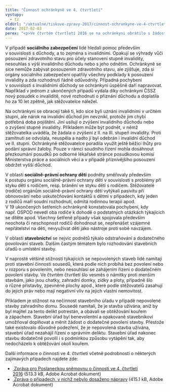 ```yaml
---
title: "Činnost ochránkyně ve 4. čtvrtletí"
vystupy:
  - tz
oldUrl: "/aktualne/tiskove-zpravy-2017/cinnost-ochrankyne-ve-4-ctvrtleti"
date: 2017-02-03
perex: "<p>Ve čtvrtém čtvrtletí 2016 se na ochránkyni obrátilo s žádostí o pomoc a radu 2050 osob. Nejčastěji se jejich problémy týkaly sociálního zabezpečení (375 případů), staveb a územního plánování (137 případů), činnosti Vězeňské služby ČR (99 případů) a sociálně-právní ochrany dětí (93 případů). V 58 podnětech lidé namítali diskriminaci ve smyslu antidiskriminačního zákona, a to zejména v oblasti práce a zaměstnání. V rámci prevence špatného zacházení a dohledu nad omezováním osobní svobody realizovala ochránkyně 5 systematických návštěv tří zařízení pro děti vyžadující okamžitou pomoc, léčebny dlouhodobě nemocných a věznice a ústavu pro výkon zabezpečovací detence.</p>"
---
```


<!-- imported from the old website -->

<p>V případě <b>sociálního zabezpečení</b> lidé hledali pomoc především v souvislosti s důchody, a to zejména s invalidními. Opakují se výhrady vůči posouzení zdravotního stavu pro účely stanovení stupně invalidity, nesouhlas s výší invalidního důchodu nebo s jeho odnětím. Ochránkyně se sice nemůže zabývat posouzením zdravotního stavu, ale zjišťuje, zda si orgány sociálního zabezpečení opatřily všechny podklady k posouzení invalidity a zda rozhodnutí řádně odůvodnily. Případná pochybení v souvislosti s invalidními důchody se ochránkyni úspěšně daří napravovat. Například v jednom z ukončených případů vydala díky ochránkyni ČSSZ nový posudek o invaliditě, nové rozhodnutí o přiznání důchodu a doplatila ho za 10 let zpětně, jak stěžovatelce náležel.</p> <p>Na ochránkyni se obracejí také ti, kdo sice byli uznáni invalidními v určitém stupni, ale nárok na invalidní důchod jim nevznikl, protože jim chybí potřebná doba pojištění. Jiní usilují o zvýšení invalidního důchodu nebo o zvýšení stupně invalidity. Příkladem může být podnět, v němž stěžovatelka uváděla, že žádala o zvýšení z II. na III. stupeň invalidity. Proti zamítnutí se odvolala, neuspěla a nadto jí byl odebrán i invalidní důchod ve II. stupni. Ochránkyně stěžovatelce poradila využít ještě běžící lhůty pro podání správní žaloby. Pouze v rámci soudního řízení mohla dosáhnout přezkoumání posudků po odborné lékařské stránce posudkovou komisí Ministerstva práce a sociálních věcí a v případě příznivějšího posouzení obdržet vyšší důchod.</p> <p>V oblasti <b>sociálně-právní ochrany dětí</b> podněty směřovaly především k postupu orgánu sociálně-právní ochrany dětí v souvislosti s problémy při styku dětí s rodičem, resp. bránění ve styku dětí s rodičem. Stěžovatelé (rodiče) orgánům sociálně-právní ochrany dětí vytýkali pasivitu při obnovování nebo uskutečňování kontaktů s dětmi v případech, kdy jeden z rodičů maří soudní rozhodnutí, odmítá rodinnou terapii apod. V 19 ukončených šetřeních ochránkyně konstatovala pochybení, kdy např. OSPOD nevedl oba rodiče k dohodě o podstatných otázkách týkajících se dítěte apod. Všechny šetřené případy však spojovala především neochota či neschopnost rodičů dohodnout se, nepřenášet vzájemné nepřátelství na děti, nevyužívat děti jako nástroje proti sobě navzájem.</p> <p>V oblasti <b>stavebnictví</b> se nejvíc podnětů týkalo odstraňování a dodatečného povolování staveb. Dalším častým tématem bylo rozhodování stavebních úřadů o umístění stavby. </p> <p>V naprosté většině stížností týkajících se nepovolených staveb lidé namítají proti stavební činnosti sousedů, která podle nich probíhá bez povolení nebo v rozporu s povolením, nebo nesouhlasí se zahájením řízení o dodatečném povolení stavby. Ve čtvrtém čtvrtletí šlo vesměs o námitky proti menším stavbám, jako jsou chatky, zahradní domky, zídky a ploty, případně šlo o různé přístavby, zpevněné plochy apod., které podle stěžovatelů zasahují do jejich práv nebo mají negativní vliv na jejich vlastní nemovitost.</p> <p>Příkladem je stížnost na nečinnost stavebního úřadu v případě nepovolené stavby zahradního domu. Sousedé namítali, že je stavba užívána, aniž by byl majitel za tento delikt potrestán, a obávali se obtěžování kouřem a zápachem. Stavební úřad byl benevolentní a opakovaně stavebníkovi umožňoval doplňovat a měnit žádost o dodatečné povolení stavby. Přestože také existovalo důvodné podezření, že je nepovolená stavba užívána, stavební úřad nezahájil řízení o správním deliktu. Stavební úřad nakonec stavbu dodatečně povolil i s podmínkou způsobu vytápění tak, aby nedocházelo k obtěžování okolí kouřem.</p> <p>Další informace o činnosti ve 4. čtvrtletí včetně podrobností o některých zajímavých případech najdete zde:</p><ul><li><a title="Otevření do nového okna" href="/uploads-import/zpravy_pro_poslaneckou_snemovnu/Ctvrtletky/2016/2016_4-Q.pdf" target="_blank"> Zpráva pro Poslaneckou sněmovnu o činnosti ve 4. čtvrtletí 2016</a> (513.3 kB, Adobe Acrobat dokument)</li><li><a title="Otevření do nového okna" href="/uploads-import/zpravy_pro_poslaneckou_snemovnu/Ctvrtletky/2016/2016_4-Q_sankce.pdf" target="_blank"> Zpráva o případech, v nichž nebylo dosaženo nápravy</a> (415.1 kB, Adobe Acrobat dokument)</li></ul>

